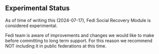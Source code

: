 ## Experimental Status

As of time of writing this (2024-07-17), Fedi Social Recovery Module is
considered experimental.

Fedi team is aware of improvements and changes we would like to make before
committing to long term support. For this reason we recommend NOT including
it in public federations at this time.
